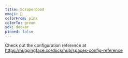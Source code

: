 ```yaml
---
title: Scraperdood
emoji: 🚀
colorFrom: pink
colorTo: green
sdk: docker
pinned: false
---
```


Check out the configuration reference at https://huggingface.co/docs/hub/spaces-config-reference
